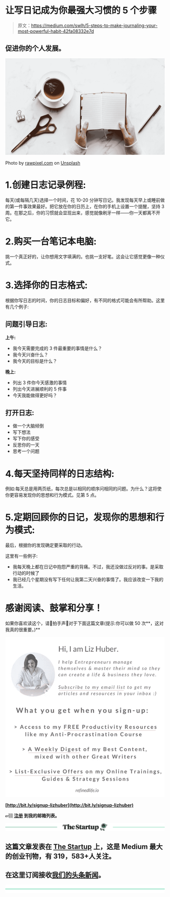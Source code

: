 # 让写日记成为你最强大习惯的 5 个步骤

> 原文：<https://medium.com/swlh/5-steps-to-make-journaling-your-most-powerful-habit-42fa08332e7d>

## 促进你的个人发展。

![](img/905e94422b9fb50d026324853f688026.png)

Photo by [rawpixel.com](https://unsplash.com/photos/euAEBsrRcng?utm_source=unsplash&utm_medium=referral&utm_content=creditCopyText) on [Unsplash](https://unsplash.com/search/photos/journal?utm_source=unsplash&utm_medium=referral&utm_content=creditCopyText)

# 1.创建日志记录例程:

每天(或每隔几天)选择一个时间，花 10-20 分钟写日记。我发现每天早上或睡前做的第一件事效果最好。把它放在你的日历上，在你的手机上设置一个提醒，坚持 3 周。在那之后，你的习惯就会显现出来，感觉就像刷牙一样——你一天都离不开它。

# 2.购买一台笔记本电脑:

挑一个真正好的，让你想用文字填满的。也挑一支好笔。这会让它感觉更像一种仪式。

# 3.选择你的日志格式:

根据你写日志的时间，你的日志目标和偏好，有不同的格式可能会有所帮助。这里有几个例子:

## **问题引导日志:**

**上午:**

*   我今天需要完成的 3 件最重要的事情是什么？
*   我今天兴奋什么？
*   我今天的目标是什么？

**晚上:**

*   列出 3 件你今天感激的事情
*   列出今天进展顺利的 5 件事
*   今天我能做得更好吗？

## **打开日志:**

*   做一个大脑倾倒
*   写下想法
*   写下你的感受
*   反思你的一天
*   思考一个问题

# 4.每天坚持同样的日志结构:

例如:每天总是用两页纸，每次总是以相同的顺序问相同的问题。为什么？这将使你更容易发现你的思想和行为模式。见第 5 点。

# 5.定期回顾你的日记，发现你的思想和行为模式:

最后，根据你的发现确定要采取的行动。

这里有一些例子:

*   我每天晚上都在日记中抱怨严重的背痛。不过，我还没做过反对的事。是采取行动的时候了
*   我已经几个星期没有写下任何让我第二天兴奋的事情了。我应该改变一下我的生活。

# 感谢阅读、鼓掌和分享！

如果你喜欢读这个，请👏拍手声👏对于下面这篇文章(提示:你可以做 50 次**，这对我真的很重要。)**

**![](img/55637cfdaa9ef092efec7f17e9bb87f6.png)**

**[http://bit.ly/signup-lizhuber](http://bit.ly/signup-lizhuber)**

****👉🏼** [**注册**](http://bit.ly/signup-lizhuber) **到我的邮箱列表。****

**[![](img/308a8d84fb9b2fab43d66c117fcc4bb4.png)](https://medium.com/swlh)**

## **这篇文章发表在 [The Startup](https://medium.com/swlh) 上，这是 Medium 最大的创业刊物，有 319，583+人关注。**

## **在这里订阅接收[我们的头条新闻](http://growthsupply.com/the-startup-newsletter/)。**

**[![](img/b0164736ea17a63403e660de5dedf91a.png)](https://medium.com/swlh)**